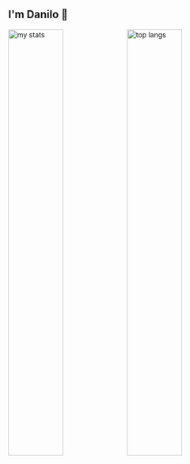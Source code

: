 ## I'm Danilo 👋

<img alt="my stats" align="left" width="47%" src="https://github-readme-stats.vercel.app/api?username=danilocb21&show_icons=true&theme=radical">

<img alt="top langs" align="left" width="47%" src="https://github-readme-stats.vercel.app/api/top-langs/?username=danilocb21&layout=compact&theme=radical">


